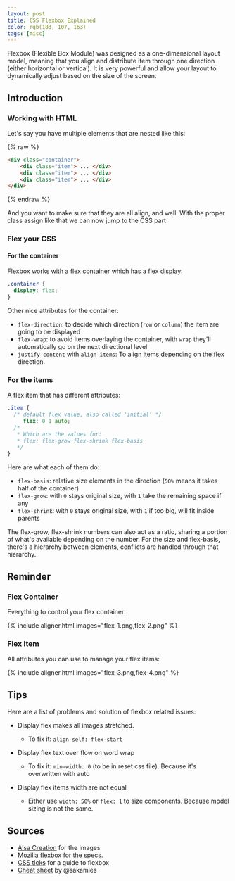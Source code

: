 ```yaml
---
layout: post
title: CSS Flexbox Explained
color: rgb(183, 107, 163)
tags: [misc]
---
```


Flexbox (Flexible Box Module) was designed as a one-dimensional layout model, 
meaning that you align and distribute item through one direction (either horizontal or vertical).
It is very powerful and allow your layout to dynamically adjust based on the size of the screen.

## Introduction

### Working with HTML

Let's say you have multiple elements that are nested like this:

{% raw %}
```html
<div class="container">
    <div class="item"> ... </div>
    <div class="item"> ... </div>
    <div class="item"> ... </div>
</div>
```
{% endraw %}

And you want to make sure that they are all align, and well.
With the proper class assign like that we can now jump to the CSS part

### Flex your CSS

#### For the container

Flexbox works with a flex container which has a flex display:

```css
.container {
  display: flex; 
}
```

Other nice attributes for the container:

 - `flex-direction`: to decide which direction (`row` or `column`) the item are going to be displayed
 - `flex-wrap`: to avoid items overlaying the container, with `wrap` they'll automatically go on the next directional level
 - `justify-content` with `align-items`: To align items depending on the flex direction.

### For the items

A flex item that has different attributes:

```css
.item {
  /* default flex value, also called 'initial' */
     flex: 0 1 auto;
  /*
   * Which are the values for:
   * flex: flex-grow flex-shrink flex-basis
   */
}
```

Here are what each of them do:

  - `flex-basis`: relative size elements in the direction (`50%` means it takes half of the container)
  - `flex-grow`: with `0` stays original size, with `1` take the remaining space if any
  - `flex-shrink`: with `0` stays original size, with `1` if too big, will fit inside parents
  
The flex-grow, flex-shrink numbers can also act as a ratio, sharing a portion of what's available depending on the number.
For the size and flex-basis, there's a hierarchy between elements, conflicts are handled through that hierarchy.

## Reminder

### Flex Container

Everything to control your flex container:

{% include aligner.html images="flex-1.png,flex-2.png" %}

### Flex Item

All attributes you can use to manage your flex items:

{% include aligner.html images="flex-3.png,flex-4.png" %}

## Tips

Here are a list of problems and solution of flexbox related issues:

- Display flex makes all images stretched.
  - To fix it: `align-self: flex-start`

- Display flex text over flow on word wrap
  - To fix it: `min-width: 0` (to be in reset css file). Because it's overwritten with auto

- Display flex items width are not equal
  - Either use `width: 50%` or `flex: 1` to size components. Because model sizing is not the same.


## Sources

- [Alsa Creation](https://www.alsacreations.com/tuto/lire/1493-CSS3-Flexbox-Layout-module.html) for the images
- [Mozilla flexbox](https://developer.mozilla.org/en-US/docs/Web/CSS/CSS_Flexible_Box_Layout/Basic_Concepts_of_Flexbox) for the specs.
- [CSS ticks](https://css-tricks.com/snippets/css/a-guide-to-flexbox/) for a guide to flexbox
- [Cheat sheet](http://apps.workflower.fi/css-cheats/?name=flexbox) by @sakamies
